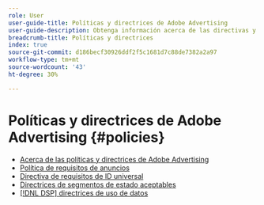 ```yaml
---
role: User
user-guide-title: Políticas y directrices de Adobe Advertising
user-guide-description: Obtenga información acerca de las directivas y directrices para Advertising DSP y  [!DNL Advertising Search, Social, & Commerce].
breadcrumb-title: Políticas y directrices
index: true
source-git-commit: d186becf30926ddf2f5c1681d7c88de7382a2a97
workflow-type: tm+mt
source-wordcount: '43'
ht-degree: 30%

---
```



# Políticas y directrices de Adobe Advertising {#policies}

+ [Acerca de las políticas y directrices de Adobe Advertising](/help/policies/home.md)
+ [Política de requisitos de anuncios](/help/policies/ad-requirements-policy.md)
+ [Directiva de requisitos de ID universal](/help/policies/universal-id-policy.md)
+ [Directrices de segmentos de estado aceptables](/help/policies/health-segment-guidelines.md)
+ [[!DNL DSP] directrices de uso de datos](/help/policies/data-usage-guidelines.md)
